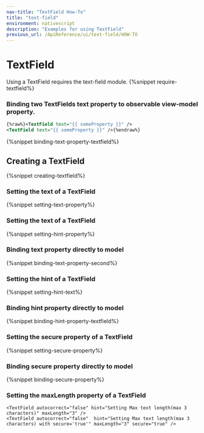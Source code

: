 ```yaml
---
nav-title: "TextField How-To"
title: "text-field"
environment: nativescript
description: "Examples for using TextField"
previous_url: /ApiReference/ui/text-field/HOW-TO
---
```

# TextField
Using a TextField requires the text-field module.
{%snippet require-textfield%}
### Binding two TextFields text property to observable view-model property.
```XML
{%raw%}<TextField text="{{ someProperty }}" />
<TextField text="{{ someProperty }}" />{%endraw%}
```
{%snippet binding-text-property-textfield%}
## Creating a TextField
{%snippet creating-textfield%}
### Setting the text of a TextField
{%snippet setting-text-property%}
### Setting the text of a TextField
{%snippet setting-hint-property%}
### Binding text property directly to model
{%snippet binding-text-property-second%}
### Setting the hint of a TextField
{%snippet setting-hint-text%}
### Binding hint property directly to model
{%snippet binding-hint-property-textfield%}
### Setting the secure property of a TextField
{%snippet setting-secure-property%}
### Binding secure property directly to model
{%snippet binding-secure-property%}
### Setting the maxLength property of a TextField
```
<TextField autocorrect="false" hint="Setting Max text length(max 3 characters)" maxLength="3" />
<TextField autocorrect="false"  hint="Setting Max text length(max 3 characters) with secure='true'" maxLength="3" secure="true" />
```